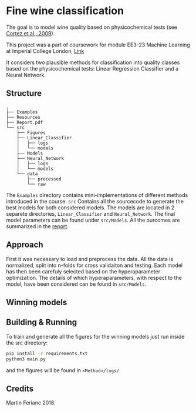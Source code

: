 # Fine wine classification
The goal is to model wine quality based on physicochemical tests (see [Cortez et al., 2009](http://www3.dsi.uminho.pt/pcortez/wine/)).

This project was a part of coursework for module EE3-23 Machine Learning at Imperial College London, [Link](http://intranet.ee.ic.ac.uk/electricalengineering/eecourses_t4/course_content.asp?c=EE3-23&s=E3#start)

It considers two plausible methods for classification into quality classes based on the physicochemical tests: Linear Regression Classifier and a Neural Network.

## Structure
```
.
├── Examples
├── Resources
├── Report.pdf
└── src
    ├── Figures
    ├── Linear_Classifier
    │   ├── logs
    │   └── models
    ├── Models
    ├── Neural_Network
    │   ├── logs
    │   └── models
    └── data
        ├── processed
        └── raw
```
The `Examples` directory contains mini-implementations of different methods introduced in the course. `src` Contains all the sourcecode to generate the best models for both considered models. The models are located in 2 separete directories, `Linear_Classifier` and `Neural_Network`. The final model parameters can be found under `src/Models`. All the ourcomes are summarized in the [report](Report.pdf).

## Approach
First it was necessary to load and preprocess the data. All the data is normalized, split into n-folds for cross validaiton and testing. Each model has then been carefuly selected based on the hyperaparameter optimization. The details of which hyperaparameters, with respect to the model, have been considered can be found in `src/Models`.

## Winning models

## Building & Running
To train and generate all the figures for the winning models just run inside the src directory:

```bash
pip install -r requirements.txt
python3 main.py
```
and the figures will be found in `<Method>/logs/`

## Credits
Martin Ferianc 2018.
